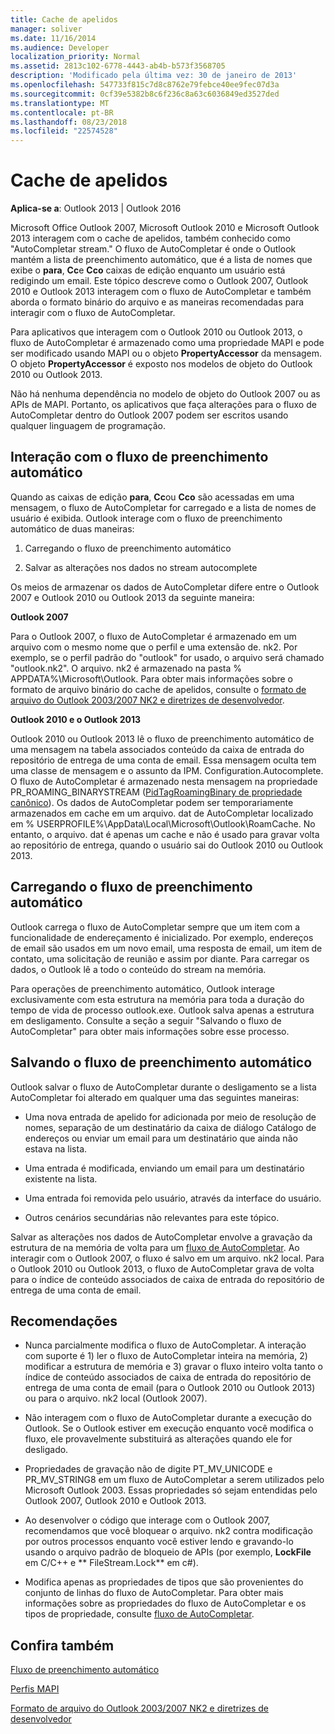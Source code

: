 ```yaml
---
title: Cache de apelidos
manager: soliver
ms.date: 11/16/2014
ms.audience: Developer
localization_priority: Normal
ms.assetid: 2813c102-6778-4443-ab4b-b573f3568705
description: 'Modificado pela última vez: 30 de janeiro de 2013'
ms.openlocfilehash: 547733f815c7d8c8762e79febce40ee9fec07d3a
ms.sourcegitcommit: 0cf39e5382b8c6f236c8a63c6036849ed3527ded
ms.translationtype: MT
ms.contentlocale: pt-BR
ms.lasthandoff: 08/23/2018
ms.locfileid: "22574528"
---
```

# <a name="nickname-cache"></a>Cache de apelidos

 
  
**Aplica-se a**: Outlook 2013 | Outlook 2016 
  
Microsoft Office Outlook 2007, Microsoft Outlook 2010 e Microsoft Outlook 2013 interagem com o cache de apelidos, também conhecido como "AutoCompletar stream." O fluxo de AutoCompletar é onde o Outlook mantém a lista de preenchimento automático, que é a lista de nomes que exibe o **para**, **Cc**e **Cco** caixas de edição enquanto um usuário está redigindo um email. Este tópico descreve como o Outlook 2007, Outlook 2010 e Outlook 2013 interagem com o fluxo de AutoCompletar e também aborda o formato binário do arquivo e as maneiras recomendadas para interagir com o fluxo de AutoCompletar. 
  
Para aplicativos que interagem com o Outlook 2010 ou Outlook 2013, o fluxo de AutoCompletar é armazenado como uma propriedade MAPI e pode ser modificado usando MAPI ou o objeto **PropertyAccessor** da mensagem. O objeto **PropertyAccessor** é exposto nos modelos de objeto do Outlook 2010 ou Outlook 2013. 
  
Não há nenhuma dependência no modelo de objeto do Outlook 2007 ou as APIs de MAPI. Portanto, os aplicativos que faça alterações para o fluxo de AutoCompletar dentro do Outlook 2007 podem ser escritos usando qualquer linguagem de programação.
  
## <a name="interacting-with-the-autocomplete-stream"></a>Interação com o fluxo de preenchimento automático

Quando as caixas de edição **para**, **Cc**ou **Cco** são acessadas em uma mensagem, o fluxo de AutoCompletar for carregado e a lista de nomes de usuário é exibida. Outlook interage com o fluxo de preenchimento automático de duas maneiras: 
  
1. Carregando o fluxo de preenchimento automático 
    
2. Salvar as alterações nos dados no stream autocomplete
    
Os meios de armazenar os dados de AutoCompletar difere entre o Outlook 2007 e Outlook 2010 ou Outlook 2013 da seguinte maneira: 
  
 **Outlook 2007**
  
Para o Outlook 2007, o fluxo de AutoCompletar é armazenado em um arquivo com o mesmo nome que o perfil e uma extensão de. nk2. Por exemplo, se o perfil padrão do "outlook" for usado, o arquivo será chamado "outlook.nk2". O arquivo. nk2 é armazenado na pasta % APPDATA%\Microsoft\Outlook. Para obter mais informações sobre o formato de arquivo binário do cache de apelidos, consulte o [formato de arquivo do Outlook 2003/2007 NK2 e diretrizes de desenvolvedor](http://portalvhds6gyn3khqwmgzd.blob.core.windows.net/files/NK2/NK2WithBinaryExample.pdf).
  
 **Outlook 2010 e o Outlook 2013**
  
Outlook 2010 ou Outlook 2013 lê o fluxo de preenchimento automático de uma mensagem na tabela associados conteúdo da caixa de entrada do repositório de entrega de uma conta de email. Essa mensagem oculta tem uma classe de mensagem e o assunto da IPM. Configuration.Autocomplete. O fluxo de AutoCompletar é armazenado nesta mensagem na propriedade PR_ROAMING_BINARYSTREAM ([PidTagRoamingBinary de propriedade canônico](pidtagroamingbinary-canonical-property.md)). Os dados de AutoCompletar podem ser temporariamente armazenados em cache em um arquivo. dat de AutoCompletar localizado em % USERPROFILE%\AppData\Local\Microsoft\Outlook\RoamCache. No entanto, o arquivo. dat é apenas um cache e não é usado para gravar volta ao repositório de entrega, quando o usuário sai do Outlook 2010 ou Outlook 2013.
  
## <a name="loading-the-autocomplete-stream"></a>Carregando o fluxo de preenchimento automático

Outlook carrega o fluxo de AutoCompletar sempre que um item com a funcionalidade de endereçamento é inicializado. Por exemplo, endereços de email são usados em um novo email, uma resposta de email, um item de contato, uma solicitação de reunião e assim por diante. Para carregar os dados, o Outlook lê a todo o conteúdo do stream na memória.
  
Para operações de preenchimento automático, Outlook interage exclusivamente com esta estrutura na memória para toda a duração do tempo de vida de processo outlook.exe. Outlook salva apenas a estrutura em desligamento. Consulte a seção a seguir "Salvando o fluxo de AutoCompletar" para obter mais informações sobre esse processo.
  
## <a name="saving-the-autocomplete-stream"></a>Salvando o fluxo de preenchimento automático

Outlook salvar o fluxo de AutoCompletar durante o desligamento se a lista AutoCompletar foi alterado em qualquer uma das seguintes maneiras:
  
- Uma nova entrada de apelido for adicionada por meio de resolução de nomes, separação de um destinatário da caixa de diálogo Catálogo de endereços ou enviar um email para um destinatário que ainda não estava na lista.
    
- Uma entrada é modificada, enviando um email para um destinatário existente na lista.
    
- Uma entrada foi removida pelo usuário, através da interface do usuário.
    
- Outros cenários secundárias não relevantes para este tópico.
    
Salvar as alterações nos dados de AutoCompletar envolve a gravação da estrutura de na memória de volta para um [fluxo de AutoCompletar](autocomplete-stream.md). Ao interagir com o Outlook 2007, o fluxo é salvo em um arquivo. nk2 local. Para o Outlook 2010 ou Outlook 2013, o fluxo de AutoCompletar grava de volta para o índice de conteúdo associados de caixa de entrada do repositório de entrega de uma conta de email.
  
## <a name="recommendations"></a>Recomendações

- Nunca parcialmente modifica o fluxo de AutoCompletar. A interação com suporte é 1) ler o fluxo de AutoCompletar inteira na memória, 2) modificar a estrutura de memória e 3) gravar o fluxo inteiro volta tanto o índice de conteúdo associados de caixa de entrada do repositório de entrega de uma conta de email (para o Outlook 2010 ou Outlook 2013) ou para o arquivo. nk2 local (Outlook 2007).
    
- Não interagem com o fluxo de AutoCompletar durante a execução do Outlook. Se o Outlook estiver em execução enquanto você modifica o fluxo, ele provavelmente substituirá as alterações quando ele for desligado.
    
- Propriedades de gravação não de digite PT_MV_UNICODE e PR_MV_STRING8 em um fluxo de AutoCompletar a serem utilizados pelo Microsoft Outlook 2003. Essas propriedades só sejam entendidas pelo Outlook 2007, Outlook 2010 e Outlook 2013.
    
- Ao desenvolver o código que interage com o Outlook 2007, recomendamos que você bloquear o arquivo. nk2 contra modificação por outros processos enquanto você estiver lendo e gravando-lo usando o arquivo padrão de bloqueio de APIs (por exemplo, **LockFile** em C/C++ e ** FileStream.Lock** em c#). 
    
- Modifica apenas as propriedades de tipos que são provenientes do conjunto de linhas do fluxo de AutoCompletar. Para obter mais informações sobre as propriedades do fluxo de AutoCompletar e os tipos de propriedade, consulte [fluxo de AutoCompletar](autocomplete-stream.md).
    
## <a name="see-also"></a>Confira também



[Fluxo de preenchimento automático](autocomplete-stream.md)
  
[Perfis MAPI](mapi-profiles.md)


[Formato de arquivo do Outlook 2003/2007 NK2 e diretrizes de desenvolvedor](http://portalvhds6gyn3khqwmgzd.blob.core.windows.net/files/NK2/NK2WithBinaryExample.pdf)

